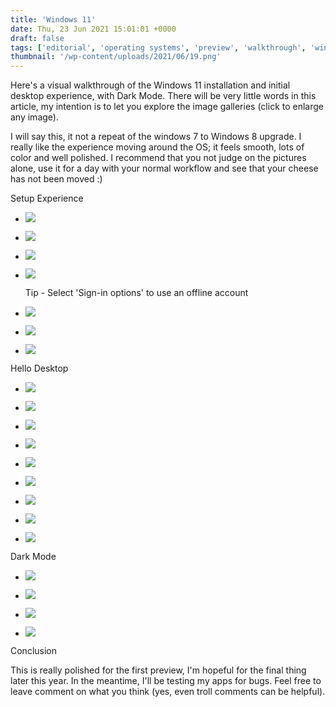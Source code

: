 ```yaml
---
title: 'Windows 11'
date: Thu, 23 Jun 2021 15:01:01 +0000
draft: false
tags: ['editorial', 'operating systems', 'preview', 'walkthrough', 'windows', 'windows 11', 'Windows11']
thumbnail: '/wp-content/uploads/2021/06/19.png'
---
```


Here's a visual walkthrough of the Windows 11 installation and initial desktop experience, with Dark Mode. There will be very little words in this article, my intention is to let you explore the image galleries (click to enlarge any image).

I will say this, it not a repeat of the windows 7 to Windows 8 upgrade. I really like the experience moving around the OS; it feels smooth, lots of color and well polished. I recommend that you not judge on the pictures alone, use it for a day with your normal workflow and see that your cheese has not been moved :)

Setup Experience

*   ![](/dvlup-blog/wp-content/uploads/2021/06/2.png)
    
*   ![](/dvlup-blog/wp-content/uploads/2021/06/3.png)
    
*   ![](/dvlup-blog/wp-content/uploads/2021/06/4.png)
    
*   ![](/dvlup-blog/wp-content/uploads/2021/06/5.png)
    
    Tip - Select 'Sign-in options' to use an offline account
    
*   ![](/dvlup-blog/wp-content/uploads/2021/06/6.png)
    
*   ![](/dvlup-blog/wp-content/uploads/2021/06/7.png)
    
*   ![](/dvlup-blog/wp-content/uploads/2021/06/8-1024x576.png)
    

Hello Desktop

*   ![](/dvlup-blog/wp-content/uploads/2021/06/9-1024x576.png)
    
*   ![](/dvlup-blog/wp-content/uploads/2021/06/10-1024x576.png)
    
*   ![](/dvlup-blog/wp-content/uploads/2021/06/11-1024x576.png)
    
*   ![](/dvlup-blog/wp-content/uploads/2021/06/12-1024x576.png)
    
*   ![](/dvlup-blog/wp-content/uploads/2021/06/13-1024x576.png)
    
*   ![](/dvlup-blog/wp-content/uploads/2021/06/14-1024x576.png)
    
*   ![](/dvlup-blog/wp-content/uploads/2021/06/15-1024x576.png)
    
*   ![](/dvlup-blog/wp-content/uploads/2021/06/16-1024x576.png)
    
*   ![](/dvlup-blog/wp-content/uploads/2021/06/17-1024x576.png)
    

Dark Mode

*   ![](/dvlup-blog/wp-content/uploads/2021/06/18-1024x576.png)
    
*   ![](/dvlup-blog/wp-content/uploads/2021/06/19-1024x576.png)
    
*   ![](/dvlup-blog/wp-content/uploads/2021/06/20-1024x576.png)
    
*   ![](/dvlup-blog/wp-content/uploads/2021/06/21-1024x576.png)
    

Conclusion

This is really polished for the first preview, I'm hopeful for the final thing later this year. In the meantime, I'll be testing my apps for bugs. Feel free to leave comment on what you think (yes, even troll comments can be helpful).